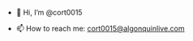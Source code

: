 - 👋 Hi, I’m @cort0015


- 📫 How to reach me: cort0015@algonquinlive.com

<!---
cort0015/cort0015 is a ✨ special ✨ repository because its `README.md` (this file) appears on your GitHub profile.
You can click the Preview link to take a look at your changes.
--->
